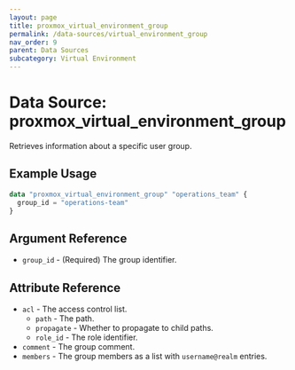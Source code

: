```yaml
---
layout: page
title: proxmox_virtual_environment_group
permalink: /data-sources/virtual_environment_group
nav_order: 9
parent: Data Sources
subcategory: Virtual Environment
---
```


# Data Source: proxmox_virtual_environment_group

Retrieves information about a specific user group.

## Example Usage

```terraform
data "proxmox_virtual_environment_group" "operations_team" {
  group_id = "operations-team"
}
```

## Argument Reference

- `group_id` - (Required) The group identifier.

## Attribute Reference

- `acl` - The access control list.
  - `path` - The path.
  - `propagate` - Whether to propagate to child paths.
  - `role_id` - The role identifier.
- `comment` - The group comment.
- `members` - The group members as a list with `username@realm` entries.
